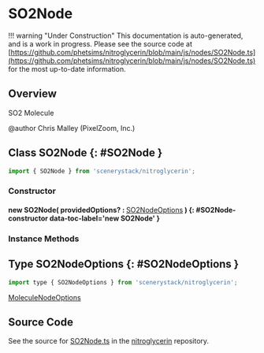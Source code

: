 # SO2Node

!!! warning "Under Construction"
    This documentation is auto-generated, and is a work in progress. Please see the source code at
    [https://github.com/phetsims/nitroglycerin/blob/main/js/nodes/SO2Node.ts](https://github.com/phetsims/nitroglycerin/blob/main/js/nodes/SO2Node.ts) for the most up-to-date information.

## Overview

SO2 Molecule

@author Chris Malley (PixelZoom, Inc.)

## Class SO2Node {: #SO2Node }


```js
import { SO2Node } from 'scenerystack/nitroglycerin';
```
### Constructor

#### new SO2Node( providedOptions? : <span style="font-weight: 400;">[SO2NodeOptions](../nitroglycerin/SO2Node.md#SO2NodeOptions)</span> ) {: #SO2Node-constructor data-toc-label='new SO2Node' }

### Instance Methods





## Type SO2NodeOptions {: #SO2NodeOptions }


```js
import type { SO2NodeOptions } from 'scenerystack/nitroglycerin';
```


[MoleculeNodeOptions](../nitroglycerin/MoleculeNode.md#MoleculeNodeOptions)



## Source Code

See the source for [SO2Node.ts](https://github.com/phetsims/nitroglycerin/blob/main/js/nodes/SO2Node.ts) in the [nitroglycerin](https://github.com/phetsims/nitroglycerin) repository.
